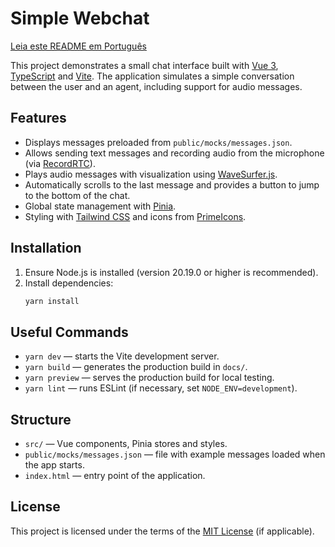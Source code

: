 # Simple Webchat

[Leia este README em Português](README.pt-BR.md)

This project demonstrates a small chat interface built with [Vue 3](https://vuejs.org/), [TypeScript](https://www.typescriptlang.org/) and [Vite](https://vitejs.dev/). The application simulates a simple conversation between the user and an agent, including support for audio messages.

## Features

- Displays messages preloaded from `public/mocks/messages.json`.
- Allows sending text messages and recording audio from the microphone (via [RecordRTC](https://github.com/muaz-khan/RecordRTC)).
- Plays audio messages with visualization using [WaveSurfer.js](https://wavesurfer-js.org/).
- Automatically scrolls to the last message and provides a button to jump to the bottom of the chat.
- Global state management with [Pinia](https://pinia.vuejs.org/).
- Styling with [Tailwind CSS](https://tailwindcss.com/) and icons from [PrimeIcons](https://primefaces.org/primeicons/).

## Installation

1. Ensure Node.js is installed (version 20.19.0 or higher is recommended).
2. Install dependencies:
   ```bash
   yarn install
   ```

## Useful Commands

- `yarn dev` — starts the Vite development server.
- `yarn build` — generates the production build in `docs/`.
- `yarn preview` — serves the production build for local testing.
- `yarn lint` — runs ESLint (if necessary, set `NODE_ENV=development`).

## Structure

- `src/` — Vue components, Pinia stores and styles.
- `public/mocks/messages.json` — file with example messages loaded when the app starts.
- `index.html` — entry point of the application.

## License

This project is licensed under the terms of the [MIT License](LICENSE) (if applicable).
